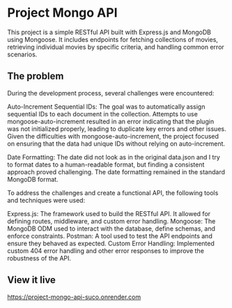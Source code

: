 # Project Mongo API

This project is a simple RESTful API built with Express.js and MongoDB using Mongoose. It includes endpoints for fetching collections of movies, retrieving individual movies by specific criteria, and handling common error scenarios.

## The problem

During the development process, several challenges were encountered:

Auto-Increment Sequential IDs: The goal was to automatically assign sequential IDs to each document in the collection. Attempts to use mongoose-auto-increment resulted in an error indicating that the plugin was not initialized properly, leading to duplicate key errors and other issues. Given the difficulties with mongoose-auto-increment, the project focused on ensuring that the data had unique IDs without relying on auto-increment.

Date Formatting: The date did not look as in the original data.json and I try to format dates to a human-readable format, but finding a consistent approach proved challenging. The date formatting remained in the standard MongoDB format.

To address the challenges and create a functional API, the following tools and techniques were used:

Express.js: The framework used to build the RESTful API. It allowed for defining routes, middleware, and custom error handling.
Mongoose: The MongoDB ODM used to interact with the database, define schemas, and enforce constraints.
Postman: A tool used to test the API endpoints and ensure they behaved as expected.
Custom Error Handling: Implemented custom 404 error handling and other error responses to improve the robustness of the API.

## View it live

https://project-mongo-api-suco.onrender.com
